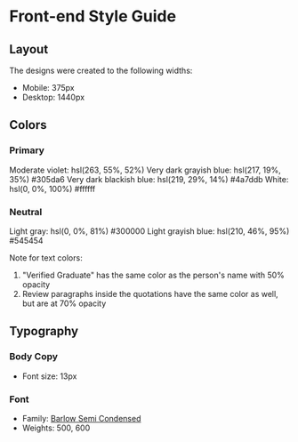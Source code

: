 # Front-end Style Guide

## Layout

The designs were created to the following widths:

- Mobile: 375px
- Desktop: 1440px

## Colors

### Primary

Moderate violet: hsl(263, 55%, 52%)
Very dark grayish blue: hsl(217, 19%, 35%) 	#305da6
Very dark blackish blue: hsl(219, 29%, 14%) #4a7ddb
White: hsl(0, 0%, 100%) #ffffff

### Neutral

Light gray: hsl(0, 0%, 81%) #300000
Light grayish blue: hsl(210, 46%, 95%) #545454

Note for text colors:

1. "Verified Graduate" has the same color as the person's name with 50% opacity
2. Review paragraphs inside the quotations have the same color as well, but are at 70% opacity

## Typography

### Body Copy

- Font size: 13px

### Font

- Family: [Barlow Semi Condensed](https://fonts.google.com/specimen/Barlow+Semi+Condensed)
- Weights: 500, 600
